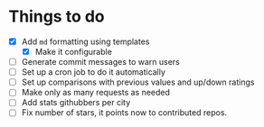 # Things to do

* [x] Add `md` formatting using templates
  * [x] Make it configurable
* [ ] Generate commit messages to warn users
* [ ] Set up a cron job to do it automatically
* [ ] Set up comparisons with previous values and up/down ratings
* [ ] Make only as many requests as needed
* [ ] Add stats githubbers per city
* [ ] Fix number of stars, it points now to contributed repos.
